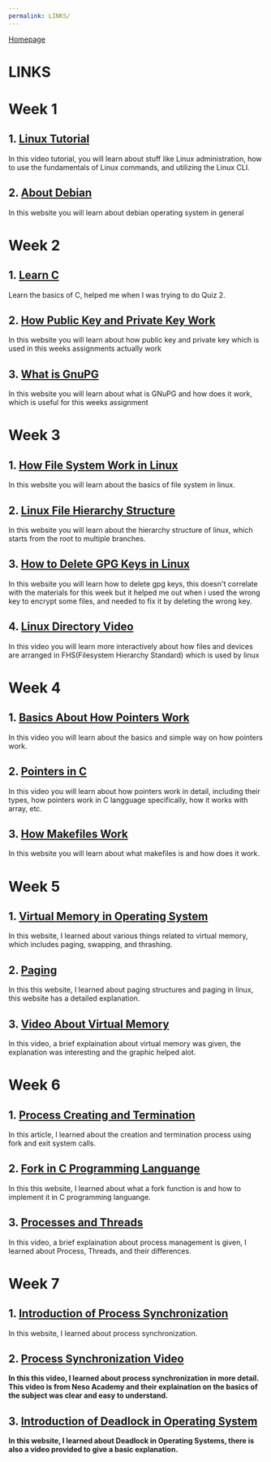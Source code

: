 ```yaml
---
permalink: LINKS/
---
```

 [Homepage](https://patrickalexander10.github.io/os231/)
 
 # LINKS

# Week 1
## 1. [Linux Tutorial](https://www.youtube.com/watch?v=v_1zB2WNN14)<br>
In this video tutorial, you will learn about stuff like Linux administration, how to use the fundamentals of Linux commands, and utilizing the Linux CLI.

## 2. [About Debian](https://www.debian.org/intro/about)<br>
In this website you will learn about debian operating system in general


# Week 2
## 1. [Learn C](https://www.w3schools.com/c/c_intro.php)<br>
Learn the basics of C, helped me when I was trying to do Quiz 2.

## 2. [How Public Key and Private Key Work](https://www.preveil.com/blog/public-and-private-key/)<br>
In this website you will learn about how public key and private key which is used in this weeks assignments actually work

## 3. [What is GnuPG](https://medium.com/kode-dan-kodean/belajar-memakai-gnu-privacy-guard-gnupg-gpg-3944e19dba91)<br>
In this website you will learn about what is GNuPG and how does it work, which is useful for this weeks assignment


# Week 3
## 1. [How File System Work in Linux](https://opensource.com/article/19/3/virtual-filesystems-linux)<br>
In this website you will learn about the basics of file system in linux.

## 2. [Linux File Hierarchy Structure](https://www.geeksforgeeks.org/linux-file-hierarchy-structure/)<br>
In this website you will learn about the hierarchy structure of linux, which starts from the root to multiple branches.

## 3. [How to Delete GPG Keys in Linux](https://linuxhint.com/delete-gpg-keys-linux/)<br>
In this website you will learn how to delete gpg keys, this doesn't correlate with the materials for this week but it helped me out when i used the wrong key to encrypt some files, and needed to fix it by deleting the wrong key.

## 4. [Linux Directory Video](https://www.youtube.com/watch?v=42iQKuQodW4)<br>
In this video you will learn more interactively about how files and devices are arranged in FHS(Filesystem Hierarchy Standard) which is used by linux

# Week 4
## 1. [Basics About How Pointers Work](https://www.youtube.com/watch?v=2ybLD6_2gKM)<br>
In this video you will learn about the basics and simple way on how pointers work.

## 2. [Pointers in C](https://www.youtube.com/watch?v=zuegQmMdy8M)<br>
In this video you will learn about how pointers work in detail, including their types, how pointers work in C langguage specifically, how it works with array, etc.

## 3. [How Makefiles Work](https://makefiletutorial.com/)<br>
In this website you will learn about what makefiles is and how does it work.

# Week 5
## 1. [Virtual Memory in Operating System](https://www.geeksforgeeks.org/virtual-memory-in-operating-system/)<br>
In this website, I learned about various things related to virtual memory, which includes paging, swapping, and thrashing.

## 2. [Paging](https://0xax.gitbooks.io/linux-insides/content/Theory/linux-theory-1.html)<br>
In this this website, I learned about paging structures and paging in linux, this website has a detailed explanation.

## 3. [Video About Virtual Memory](https://www.youtube.com/watch?v=5lFnKYCZT5o)<br>
In this video, a brief explaination about virtual memory was given, the explanation was interesting and the graphic helped alot.

# Week 6
## 1. [Process Creating and Termination](https://www.tutorialspoint.com/inter_process_communication/inter_process_communication_process_creation_termination.htm)<br>
In this article, I learned about the creation and termination process using fork and exit system calls.

## 2. [Fork in C Programming Languange](https://www.section.io/engineering-education/fork-in-c-programming-language/)<br>
In this this website, I learned about what a fork function is and how to implement it in C programming languange.

## 3. [Processes and Threads](https://www.youtube.com/watch?v=OrM7nZcxXZU)<br>
In this video, a brief explaination about process management is given, I learned about Process, Threads, and their differences.

# Week 7
## 1. [Introduction of Process Synchronization](https://www.geeksforgeeks.org/introduction-of-process-synchronization/)<br>
In this website, I learned about process synchronization.

## 2. [Process Synchronization Video](https://www.youtube.com/watch?v=ph2awKa8r5Y&list=PLBlnK6fEyqRjDf_dmCEXgl6XjVKDDj0M2)<b>
In this this video, I learned about process synchronization in more detail. This video is from Neso Academy and their explaination on the basics of the subject was clear and easy to understand.

## 3. [Introduction of Deadlock in Operating System](https://www.geeksforgeeks.org/introduction-of-deadlock-in-operating-system/)<br>
In this website, I learned about Deadlock in Operating Systems, there is also a video provided to give a basic explanation.
